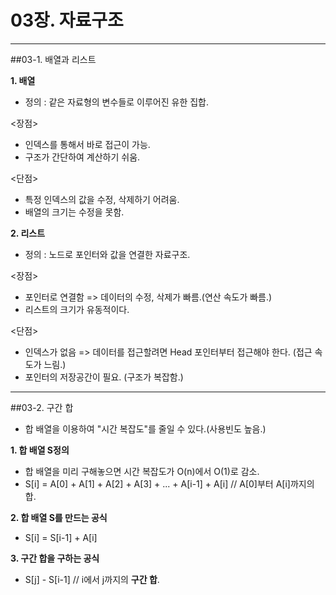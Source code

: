 # 03장. 자료구조
___
##03-1. 배열과 리스트

**1. 배열**
- 정의 : 같은 자료형의 변수들로 이루어진 유한 집합.  

<장점>
- 인덱스를 통해서 바로 접근이 가능.
- 구조가 간단하여 계산하기 쉬움.    

<단점>
- 특정 인덱스의 값을 수정, 삭제하기 어려움.
- 배열의 크기는 수정을 못함.


**2. 리스트**
- 정의 : 노드로 포인터와 값을 연결한 자료구조.  

<장점>
- 포인터로 연결함 => 데이터의 수정, 삭제가 빠름.(연산 속도가 빠름.)
- 리스트의 크기가 유동적이다.

<단점>
- 인덱스가 없음 => 데이터를 접근할려면 Head 포인터부터 접근해야 한다. (접근 속도가 느림.)
- 포인터의 저장공간이 필요. (구조가 복잡함.)  
___

##03-2. 구간 합
- 합 배열을 이용하여 "시간 복잡도"를 줄일 수 있다.(사용빈도 높음.)  

**1. 합 배열 S정의**
- 합 배열을 미리 구해놓으면 시간 복잡도가 O(n)에서 O(1)로 감소.
- S[i] = A[0] + A[1] + A[2] + A[3] + ... + A[i-1] + A[i] // A[0]부터 A[i]까지의 합.  

**2. 합 배열 S를 만드는 공식**  
- S[i] = S[i-1] + A[i]  

**3. 구간 합을 구하는 공식**  
- S[j] - S[i-1] // i에서 j까지의 **구간 합**. 


